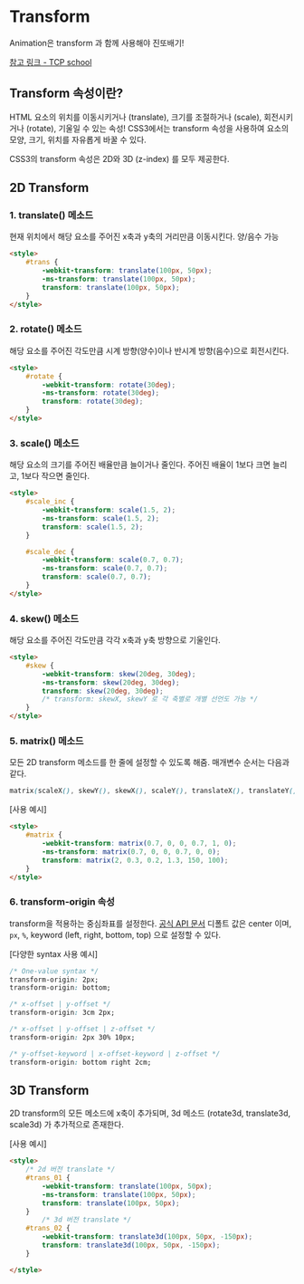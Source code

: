 # Transform

Animation은 transform 과 함께 사용해야 진또배기!

[참고 링크 - TCP school](http://tcpschool.com/css/css3_transform_2Dtransform)

## Transform 속성이란?

HTML 요소의 위치를 이동시키거나 (translate), 크기를 조절하거나 (scale), 회전시키거나 (rotate), 기울일 수 있는 속성! CSS3에서는 transform 속성을 사용하여 요소의 모양, 크기, 위치를 자유롭게 바꿀 수 있다.

CSS3의 transform 속성은 2D와 3D (z-index) 를 모두 제공한다.

## 2D Transform

### 1. translate() 메소드

현재 위치에서 해당 요소를 주어진 x축과 y축의 거리만큼 이동시킨다. 양/음수 가능

```html
<style>
    #trans {
        -webkit-transform: translate(100px, 50px);
        -ms-transform: translate(100px, 50px);
        transform: translate(100px, 50px);
    }
</style>
```

### 2. rotate() 메소드

해당 요소를 주어진 각도만큼 시계 방향(양수)이나 반시계 방향(음수)으로 회전시킨다.

```html
<style>
    #rotate {
        -webkit-transform: rotate(30deg);
        -ms-transform: rotate(30deg);
        transform: rotate(30deg);
    }
</style>
```

### 3. scale() 메소드

해당 요소의 크기를 주어진 배율만큼 늘이거나 줄인다. 주어진 배율이 1보다 크면 늘리고, 1보다 작으면 줄인다.

```html
<style>
    #scale_inc {
        -webkit-transform: scale(1.5, 2);
        -ms-transform: scale(1.5, 2);
        transform: scale(1.5, 2);
    }

    #scale_dec {
        -webkit-transform: scale(0.7, 0.7);
        -ms-transform: scale(0.7, 0.7);
        transform: scale(0.7, 0.7);
    }
</style>
```

### 4. skew() 메소드

해당 요소를 주어진 각도만큼 각각 x축과 y축 방향으로 기울인다.

```html
<style>
    #skew {
        -webkit-transform: skew(20deg, 30deg);
        -ms-transform: skew(20deg, 30deg);
        transform: skew(20deg, 30deg);
      	/* transform: skewX, skewY 로 각 축별로 개별 선언도 가능 */
    }
</style>
```

### 5. matrix() 메소드

모든 2D transform 메소드를 한 줄에 설정할 수 있도록 해줌. 매개변수 순서는 다음과 같다.

```css
matrix(scaleX(), skewY(), skewX(), scaleY(), translateX(), translateY());
```

[사용 예시]

```html
<style>
    #matrix {
        -webkit-transform: matrix(0.7, 0, 0, 0.7, 1, 0);
        -ms-transform: matrix(0.7, 0, 0, 0.7, 0, 0);
        transform: matrix(2, 0.3, 0.2, 1.3, 150, 100);
    }
</style>
```

### 6. transform-origin 속성

transform을 적용하는 중심좌표를 설정한다. [공식 API 문서](https://developer.mozilla.org/en-US/docs/Web/CSS/transform-origin)
디폴트 값은 center 이며, `px`,  `%`, keyword (left, right, bottom, top) 으로 설정할 수 있다. 

[다양한 syntax 사용 예시]

```css
/* One-value syntax */
transform-origin: 2px;
transform-origin: bottom;

/* x-offset | y-offset */
transform-origin: 3cm 2px;

/* x-offset | y-offset | z-offset */
transform-origin: 2px 30% 10px;

/* y-offset-keyword | x-offset-keyword | z-offset */
transform-origin: bottom right 2cm;
```



## 3D Transform

2D transform의 모든 메소드에 x축이 추가되며, 3d 메소드 (rotate3d, translate3d, scale3d) 가 추가적으로 존재한다.

[사용 예시]

```html
<style>
  	/* 2d 버전 translate */
    #trans_01 {
        -webkit-transform: translate(100px, 50px);
        -ms-transform: translate(100px, 50px);
        transform: translate(100px, 50px);
    }
		/* 3d 버전 translate */
    #trans_02 {
        -webkit-transform: translate3d(100px, 50px, -150px);
        transform: translate3d(100px, 50px, -150px);
    }

</style>
```

